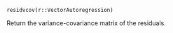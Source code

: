 ```
residvcov(r::VectorAutoregression)
```

Return the variance-covariance matrix of the residuals.
